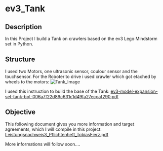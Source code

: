 # ev3_Tank
## Description
In this Project I build a Tank on crawlers based on the ev3 Lego Mindstorm set in Python.

## Structure
I used two Motors, one ultrasonic sensor, coulour sensor and the touchsensor.
For the Roboter to drive i used crawler which got etached by wheels to the motors:
![Tank_Image](https://github.com/Cyberarmor00/ev3_Tank/assets/131645784/fb2fa981-d58d-4437-a4af-6609db552343 "Tank")

I used this instruction to build the base of the Tank:
[ev3-model-expansion-set-tank-bot-006a7f22d89c631c1d49fa27eccaf290.pdf](https://github.com/Cyberarmor00/ev3_Tank/files/12393180/ev3-model-expansion-set-tank-bot-006a7f22d89c631c1d49fa27eccaf290.pdf)

## Objective
This following document gives you more information and target agreements, which I will compile in this project:
[Leistungsnachweis3_Pflichtenheft_TobiasFierz.pdf](https://github.com/Cyberarmor00/ev3_Tank/files/12393512/Leistungsnachweis3_Pflichtenheft_TobiasFierz.pdf)


More informations will follow soon....
